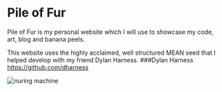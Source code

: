 # Pile of Fur

Pile of Fur is my personal website which I will use to showcase my code, art, blog and banana peels.


This website uses the highly acclaimed, well structured MEAN seed that I helped develop with my friend Dylan Harness.
###Dylan Harness
https://github.com/dharness

![nuring machine](/public/images/img.jpg "Nuring Machine")
